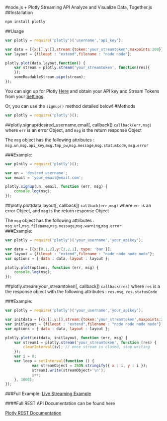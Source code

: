 #node.js + Plotly Streaming API
Analyze and Visualize Data, Together.js
##Installation
```Javascript
npm install plotly
```
##Usage
```Javascript
var plotly = require('plotly')('username','api_key');

var data = [{x:[],y:[],stream:{token:'your_streamtoken',maxpoints:200}}];
var layout = {fileopt : "extend",filename : "node node"};

plotly.plot(data,layout,function() {
	var stream = plotly.stream('your_streamtoken', function(res){
	});
	someReadableStream.pipe(stream);
});
```
You can sign up for Plotly [Here](https://plot.ly/) and obtain your API key and Stream Tokens from your [Settings](https://plot.ly/settings). 

Or, you can use the `signup()` method detailed below!
#Methods
```javascript
var plotly = require('plotly')();
```
##plotly.signup(desired_username,email[, callback])
`callback(err,msg)` where `err` is an error Object, and `msg` is the return response Object	
	
The `msg` object has the following attributes : `msg.un`,`msg.api_key`,`msg.tmp_pw`,`msg.message`,`msg.statusCode`, `msg.error`	

###Example:
```Javascript
var plotly = require('plotly')();

var un = 'desired_username';
var email = 'your_email@email.com';

plotly.signup(un, email, function (err, msg) {
	console.log(msg);
});
```
##plotly.plot(data,layout[, callback])
`callback(err,msg)` where `err` is an error Object, and `msg` is the return response Object	

The `msg` object has the following attributes : `msg.url`,`msg.filename`,`msg.message`,`msg.warning`,`msg.error`	
###Example:
```Javascript
var plotly = require('plotly')('your_username','your_apikey');

var data = [{x:[0,1,2],y:[3,2,1], type: 'bar'}];
var layout = {fileopt : "extend",filename : "node node node node"};
var options = { data : data, layout : layout };

plotly.plot(options, function (err, msg) {
	console.log(msg);
});
```
##plotly.stream(your_streamtoken[, callback])
`callback(res)` where `res` is a the response object with the following attributes : `res.msg`, `res.statusCode`	

###Example:
```Javascript
var plotly = require('plotly')('your_username','your_apikey');

var initdata = [{x:[],y:[],stream:{token:'your_streamtoken',maxpoints:200}}];
var initlayout = {fileopt : "extend",filename : "node node node node"};
var options = { data : data, layout : layout };

plotly.plot(initdata, initlayout, function (err, msg) {
	var stream1 = plotly.stream('your_streamtoken', function (res) {
		clearInterval(iv); // once stream is closed, stop writing
	});
	var i = 0;
	var loop = setInterval(function () {
			var streamObject = JSON.stringify({ x : i, y : i });
			stream1.write(streamObject+'\n');
			i++;
	}, 1000);
});
```

###Full Example:
[Live Streaming Example](https://plot.ly/~Streaming-Demos/6/)

####Full REST API Documentation can be found here

[Plotly REST Documentation](https://plot.ly/api/rest/)
